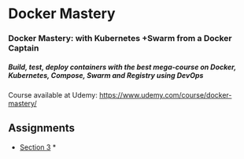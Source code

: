 
# Docker Mastery 

### Docker Mastery: with Kubernetes +Swarm from a Docker Captain  
##### Build, test, deploy containers with the best mega-course on Docker, Kubernetes, Compose, Swarm and Registry using DevOps
Course available at Udemy: https://www.udemy.com/course/docker-mastery/

## Assignments

* [Section 3](section3)
	* 